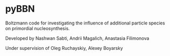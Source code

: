 # pyBBN

Boltzmann code for investigating the influence of additional particle species on primordial nucleosynthesis.

Developed by Nashwan Sabti, Andrii Magalich, Anastasia Filimonova

Under supervision of Oleg Ruchayskiy, Alexey Boyarsky
